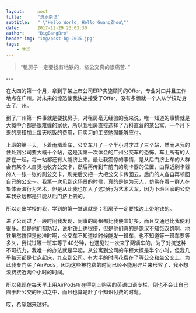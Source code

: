 ```yaml
---
layout:     post
title:      "流水杂记"
subtitle:   " \"Hello World, Hello GuangZhou\""
date:       2017-12-29 23:03:30
author:     "BigBangBro"
header-img: "img/post-bg-2015.jpg"
tags:
    - 生活
---
```


> “租房子一定要找有地铁的，挤公交真的很痛苦. ”


<p id = "build"></p>
---

在大四的第一个月，拿到了某上市公司ERP实施顾问的Offer，专业对口并且工作地点在广州。对未来的惶恐使我快速接受了Offer，没有多想就一个人从学校动身去了广州。

到了广州第一件事就是要找房子，对租房毫无经验的我来说，唯一知道的事情就是大概中介都是很难缠的家伙，所以我租房直接选择了万科直营的某公寓，一个月下来的房租加上每天吃饭的费用，用实习的工资勉强能够应付。

上班的第一天，下着雨堵着车，公交车开了一个半小时才过了三个站，然而从我的住处到公司要大概十个站，这是我第一次体会的广州公交车的恐怖。车上所有的人挤在一起，每一站都还有人能挤上来。最让我震惊的事情，是从后门挤上车的人群会有某个人自觉地收齐公交卡，然后再传到车前门的刷卡器的位置，由靠近刷卡器的人一张一张的刷公交卡，刷完后又把一大把公交卡传回去，后门的人各自再领回自己的公交卡。我第一次见到这场景的时候，真的是惊为天人，仿佛在看一群人在集体表演行为艺术，但是从此我也加入了这场行为艺术大军，因为下班回家的公交车我永远都是只能从后门挤上去的。

所以走出学校的我，学到的第一堂课就是：租房子一定要找边上带地铁的。

进了公司过了一段时间我发现，同事的房租都比我便宜好多，而且交通也比我便利很多。但是他们都劝我，说地铁上也很挤，但是他们真的是饱汉不知饿汉饥啊，地铁虽然挤但是他准时啊，公交车不知道啥时候能发一班车，也不知道等一班车要等多久，我试过等一班车等了40分钟，也遇见过一次来了两辆车的，为了对抗这种不可抗力，我唯一的办法就是早起，从公寓到公司的车程大概是半个小时，但我几乎每天都是七点起床，九点到公司。有大半的时间花费在了等公交和坐公交上，为此我专门买了AirPods，因为这些被花费的时间已经不能用碎片来形容了，我不想浪费接近两个小时的时间。

所以我现在每天早上用AirPods听在得到上购买的英语口语专栏，倒也不会让自己囿于赶公交的压抑之中，而且也算是赶了个知识付费的时髦。

哎，希望越来越好。



